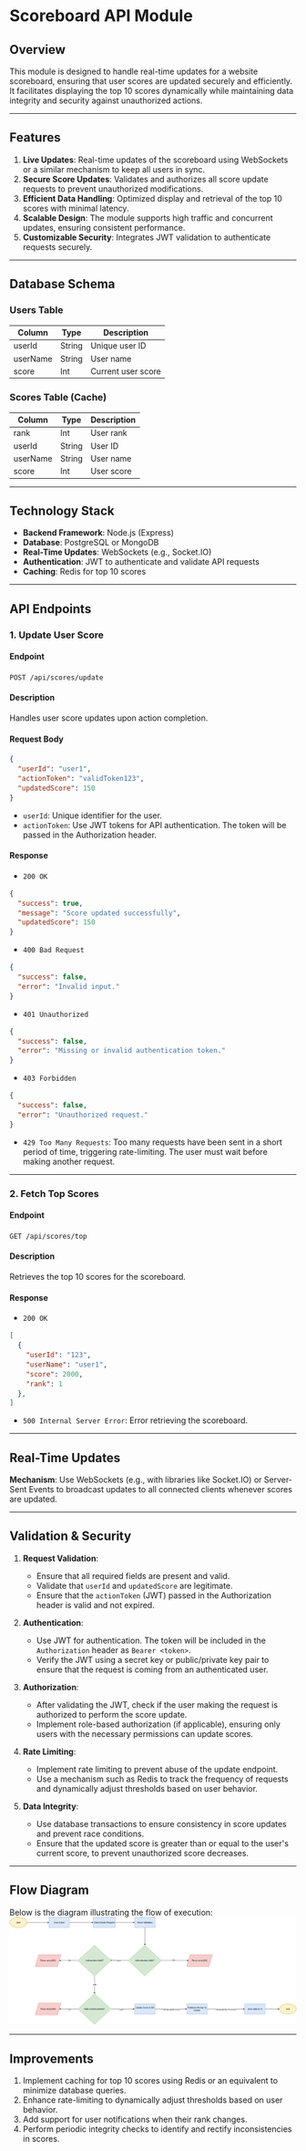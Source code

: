 # Scoreboard API Module

## Overview
This module is designed to handle real-time updates for a website scoreboard, ensuring that user scores are updated securely and efficiently. It facilitates displaying the top 10 scores dynamically while maintaining data integrity and security against unauthorized actions.

---

## Features
1. **Live Updates**: Real-time updates of the scoreboard using WebSockets or a similar mechanism to keep all users in sync.
2. **Secure Score Updates**: Validates and authorizes all score update requests to prevent unauthorized modifications.
3. **Efficient Data Handling**: Optimized display and retrieval of the top 10 scores with minimal latency.
4. **Scalable Design**: The module supports high traffic and concurrent updates, ensuring consistent performance.
5. **Customizable Security**: Integrates JWT validation to authenticate requests securely.

---

## Database Schema
### Users Table
| Column    | Type   | Description          |
|-----------|--------|----------------------|
| userId    | String | Unique user ID       |
| userName  | String | User name            |
| score     | Int    | Current user score   |

### Scores Table (Cache)
| Column    | Type   | Description          |
|-----------|--------|----------------------|
| rank      | Int    | User rank            |
| userId    | String | User ID              |
| userName  | String | User name            |
| score     | Int    | User score           |

---

## Technology Stack
- **Backend Framework**: Node.js (Express)
- **Database**: PostgreSQL or MongoDB
- **Real-Time Updates**: WebSockets (e.g., Socket.IO)
- **Authentication**: JWT to authenticate and validate API requests
- **Caching**: Redis for top 10 scores

---

## API Endpoints
### 1. **Update User Score**
#### Endpoint
`POST /api/scores/update`

#### Description
Handles user score updates upon action completion.

#### Request Body
```json
{
  "userId": "user1",
  "actionToken": "validToken123",
  "updatedScore": 150
}
```

- `userId`: Unique identifier for the user.
- `actionToken`: Use JWT tokens for API authentication. The token will be passed in the Authorization header.

#### Response
- `200 OK`
```json
{
  "success": true,
  "message": "Score updated successfully",
  "updatedScore": 150
}
```

- `400 Bad Request`
```json
{
  "success": false,
  "error": "Invalid input."
}
```
- `401 Unauthorized`
```json
{
  "success": false,
  "error": "Missing or invalid authentication token."
}
```

- `403 Forbidden`
```json
{
  "success": false,
  "error": "Unauthorized request."
}
```

- `429 Too Many Requests`: Too many requests have been sent in a short period of time, triggering rate-limiting. The user must wait before making another request.

---

### 2. **Fetch Top Scores**
#### Endpoint
`GET /api/scores/top`

#### Description
Retrieves the top 10 scores for the scoreboard.

#### Response
- `200 OK`
```json
[
  {
    "userId": "123",
    "userName": "user1",
    "score": 2000,
    "rank": 1
  },
]
```
- `500 Internal Server Error`: Error retrieving the scoreboard.

---

## Real-Time Updates
**Mechanism**: Use WebSockets (e.g., with libraries like Socket.IO) or Server-Sent Events to broadcast updates to all connected clients whenever scores are updated.

---

## Validation & Security

1. **Request Validation**:
   - Ensure that all required fields are present and valid.
   - Validate that `userId` and `updatedScore` are legitimate.
   - Ensure that the `actionToken` (JWT) passed in the Authorization header is valid and not expired.

2. **Authentication**:
   - Use JWT for authentication. The token will be included in the `Authorization` header as `Bearer <token>`.
   - Verify the JWT using a secret key or public/private key pair to ensure that the request is coming from an authenticated user.

3. **Authorization**:
   - After validating the JWT, check if the user making the request is authorized to perform the score update.
   - Implement role-based authorization (if applicable), ensuring only users with the necessary permissions can update scores.

4. **Rate Limiting**:
   - Implement rate limiting to prevent abuse of the update endpoint.
   - Use a mechanism such as Redis to track the frequency of requests and dynamically adjust thresholds based on user behavior.

5. **Data Integrity**:
   - Use database transactions to ensure consistency in score updates and prevent race conditions.
   - Ensure that the updated score is greater than or equal to the user's current score, to prevent unauthorized score decreases.

---

## Flow Diagram
Below is the diagram illustrating the flow of execution:
![Flow Diagram](./problem6.png)

---

## Improvements
1. Implement caching for top 10 scores using Redis or an equivalent to minimize database queries.
2. Enhance rate-limiting to dynamically adjust thresholds based on user behavior.
3. Add support for user notifications when their rank changes.
4. Perform periodic integrity checks to identify and rectify inconsistencies in scores.